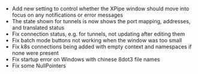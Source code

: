 - Add new setting to control whether the XPipe window should move into focus on any notifications or error messages
- The state shown for tunnels is now shows the port mapping, addresses, and translated status
- Fix connection status, e.g. for tunnels, not updating after editing them
- Fix batch mode buttons not working when the window was too small
- Fix k8s connections being added with empty context and namespaces if none were present
- Fix startup error on Windows with chinese 8dot3 file names
- Fix some NullPointers

